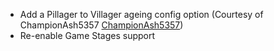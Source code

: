 * Add a Pillager to Villager ageing config option (Courtesy of ChampionAsh5357 [ChampionAsh5357](https://github.com/Mrbysco/ageing-mobs/pull/5))
* Re-enable Game Stages support